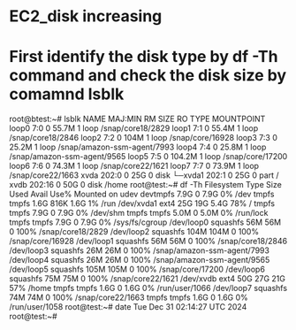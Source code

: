 #  EC2_disk increasing

# First identify the disk type by df -Th command and check the disk size by comamnd lsblk

root@btest:~# lsblk 
NAME    MAJ:MIN RM   SIZE RO TYPE MOUNTPOINT
loop0     7:0    0  55.7M  1 loop /snap/core18/2829
loop1     7:1    0  55.4M  1 loop /snap/core18/2846
loop2     7:2    0   104M  1 loop /snap/core/16928
loop3     7:3    0  25.2M  1 loop /snap/amazon-ssm-agent/7993
loop4     7:4    0  25.8M  1 loop /snap/amazon-ssm-agent/9565
loop5     7:5    0 104.2M  1 loop /snap/core/17200
loop6     7:6    0  74.3M  1 loop /snap/core22/1621
loop7     7:7    0  73.9M  1 loop /snap/core22/1663
xvda    202:0    0    25G  0 disk 
└─xvda1 202:1    0    25G  0 part /
xvdb    202:16   0    50G  0 disk /home
root@test:~# df -Th
Filesystem     Type      Size  Used Avail Use% Mounted on
udev           devtmpfs  7.9G     0  7.9G   0% /dev
tmpfs          tmpfs     1.6G  816K  1.6G   1% /run
/dev/xvda1     ext4       25G   19G  5.4G  78% /
tmpfs          tmpfs     7.9G     0  7.9G   0% /dev/shm
tmpfs          tmpfs     5.0M     0  5.0M   0% /run/lock
tmpfs          tmpfs     7.9G     0  7.9G   0% /sys/fs/cgroup
/dev/loop0     squashfs   56M   56M     0 100% /snap/core18/2829
/dev/loop2     squashfs  104M  104M     0 100% /snap/core/16928
/dev/loop1     squashfs   56M   56M     0 100% /snap/core18/2846
/dev/loop3     squashfs   26M   26M     0 100% /snap/amazon-ssm-agent/7993
/dev/loop4     squashfs   26M   26M     0 100% /snap/amazon-ssm-agent/9565
/dev/loop5     squashfs  105M  105M     0 100% /snap/core/17200
/dev/loop6     squashfs   75M   75M     0 100% /snap/core22/1621
/dev/xvdb      ext4       50G   27G   21G  57% /home
tmpfs          tmpfs     1.6G     0  1.6G   0% /run/user/1066
/dev/loop7     squashfs   74M   74M     0 100% /snap/core22/1663
tmpfs          tmpfs     1.6G     0  1.6G   0% /run/user/1058
root@test:~# date
Tue Dec 31 02:14:27 UTC 2024
root@test:~#


